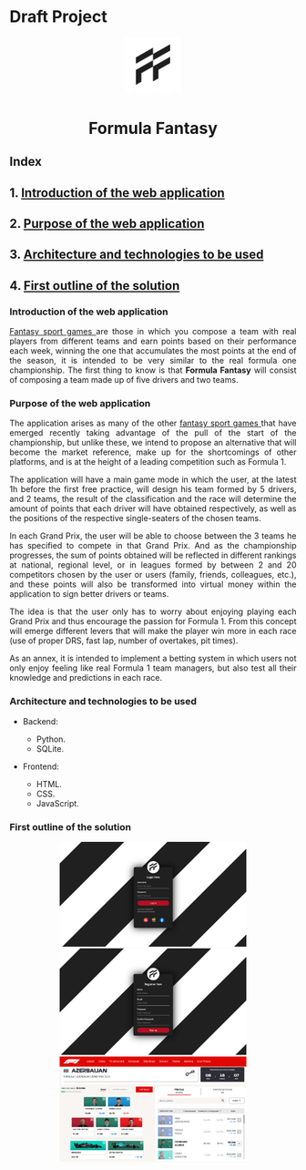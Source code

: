 <div align="justify">

# Draft Project

<div align="center">
<img width=20% src="img/nlogo5.jpg"/>

# Formula Fantasy

</div>

## Index

## 1. [Introduction of the web application](#id1)

## 2. [Purpose of the web application](#id2)

## 3. [Architecture and technologies to be used](#id3)

## 4. [First outline of the solution](#id4)

<a name="id1"></a>

### Introduction of the web application

<a href="https://en.wikipedia.org/wiki/Fantasy_sport"> Fantasy sport games </a> are those in which you compose a team with real players from different teams and earn points based on their performance each week, winning the one that accumulates the most points at the end of the season, it is intended to be very similar to the real formula one championship. The first thing to know is that **Formula Fantasy** will consist of composing a team made up of five drivers and two teams.

<a name="id2"></a>

### Purpose of the web application

The application arises as many of the other <a href="https://en.wikipedia.org/wiki/Fantasy_sport"> fantasy sport games </a> that have emerged recently taking advantage of the pull of the start of the championship, but unlike these, we intend to propose an alternative that will become the market reference, make up for the shortcomings of other platforms, and is at the height of a leading competition such as Formula 1.

The application will have a main game mode in which the user, at the latest 1h before the first free practice, will design his team formed by 5 drivers, and 2 teams, the result of the classification and the race will determine the amount of points that each driver will have obtained respectively, as well as the positions of the respective single-seaters of the chosen teams.

In each Grand Prix, the user will be able to choose between the 3 teams he has specified to compete in that Grand Prix. And as the championship progresses, the sum of points obtained will be reflected in different rankings at national, regional level, or in leagues formed by between 2 and 20 competitors chosen by the user or users (family, friends, colleagues, etc.), and these points will also be transformed into virtual money within the application to sign better drivers or teams.

The idea is that the user only has to worry about enjoying playing each Grand Prix and thus encourage the passion for Formula 1. From this concept will emerge different levers that will make the player win more in each race (use of proper DRS, fast lap, number of overtakes, pit times).

As an annex, it is intended to implement a betting system in which users not only enjoy feeling like real Formula 1 team managers, but also test all their knowledge and predictions in each race.

<a name="id3"></a>

### Architecture and technologies to be used

- Backend:

  - Python.
  - SQLite.

- Frontend:
  - HTML.
  - CSS.
  - JavaScript.

<a name="id4"></a>

### First outline of the solution

<div align="center">

<img width=65% src="img/login%20(1).jpg"/>

<img width=65% src="img/sign_up%20(1).jpg"/>

<img width=65% src="img/outline_solution%20(1).png"/>

</div>

</div>

